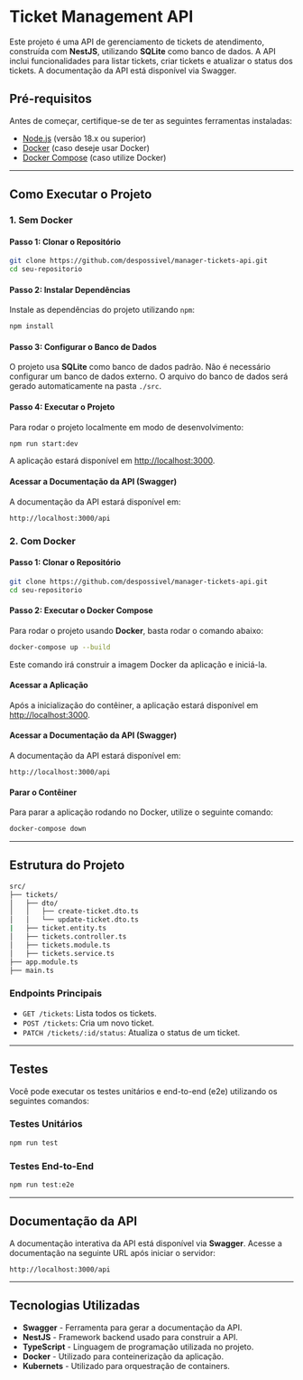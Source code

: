 # Ticket Management API

Este projeto é uma API de gerenciamento de tickets de atendimento, construída com **NestJS**, utilizando **SQLite** como banco de dados. A API inclui funcionalidades para listar tickets, criar tickets e atualizar o status dos tickets. A documentação da API está disponível via Swagger.

## Pré-requisitos

Antes de começar, certifique-se de ter as seguintes ferramentas instaladas:

- [Node.js](https://nodejs.org/) (versão 18.x ou superior)
- [Docker](https://www.docker.com/) (caso deseje usar Docker)
- [Docker Compose](https://docs.docker.com/compose/) (caso utilize Docker)

---

## Como Executar o Projeto

### 1. Sem Docker

#### Passo 1: Clonar o Repositório

```bash
git clone https://github.com/despossivel/manager-tickets-api.git
cd seu-repositorio
```

#### Passo 2: Instalar Dependências

Instale as dependências do projeto utilizando `npm`:

```bash
npm install
```

#### Passo 3: Configurar o Banco de Dados

O projeto usa **SQLite** como banco de dados padrão. Não é necessário configurar um banco de dados externo. O arquivo do banco de dados será gerado automaticamente na pasta `./src`.

#### Passo 4: Executar o Projeto

Para rodar o projeto localmente em modo de desenvolvimento:

```bash
npm run start:dev
```

A aplicação estará disponível em [http://localhost:3000](http://localhost:3000).

#### Acessar a Documentação da API (Swagger)

A documentação da API estará disponível em:

```
http://localhost:3000/api
```

### 2. Com Docker

#### Passo 1: Clonar o Repositório

```bash
git clone https://github.com/despossivel/manager-tickets-api.git
cd seu-repositorio
```

#### Passo 2: Executar o Docker Compose

Para rodar o projeto usando **Docker**, basta rodar o comando abaixo:

```bash
docker-compose up --build
```

Este comando irá construir a imagem Docker da aplicação e iniciá-la.

#### Acessar a Aplicação

Após a inicialização do contêiner, a aplicação estará disponível em [http://localhost:3000](http://localhost:3000).

#### Acessar a Documentação da API (Swagger)

A documentação da API estará disponível em:

```
http://localhost:3000/api
```

#### Parar o Contêiner

Para parar a aplicação rodando no Docker, utilize o seguinte comando:

```bash
docker-compose down
```

---

## Estrutura do Projeto

```bash
src/
├── tickets/
│   ├── dto/
│   │   ├── create-ticket.dto.ts
│   │   └── update-ticket.dto.ts
|   ├── ticket.entity.ts
│   ├── tickets.controller.ts
│   ├── tickets.module.ts
│   ├── tickets.service.ts
├── app.module.ts
├── main.ts
```

### Endpoints Principais

- `GET /tickets`: Lista todos os tickets.
- `POST /tickets`: Cria um novo ticket.
- `PATCH /tickets/:id/status`: Atualiza o status de um ticket.

---

## Testes

Você pode executar os testes unitários e end-to-end (e2e) utilizando os seguintes comandos:

### Testes Unitários

```bash
npm run test
```

### Testes End-to-End

```bash
npm run test:e2e
```

---

## Documentação da API

A documentação interativa da API está disponível via **Swagger**. Acesse a documentação na seguinte URL após iniciar o servidor:

```
http://localhost:3000/api
```

---

## Tecnologias Utilizadas

- **Swagger** - Ferramenta para gerar a documentação da API.
- **NestJS** - Framework backend usado para construir a API.
- **TypeScript** - Linguagem de programação utilizada no projeto.
- **Docker** - Utilizado para conteinerização da aplicação.
- **Kubernets** - Utilizado para orquestração de containers.